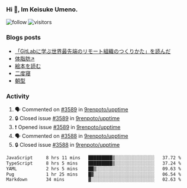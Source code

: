 ### Hi 👋, Im Keisuke Umeno.

<!--
**9renpoto/9renpoto** is a ✨ _special_ ✨ repository because its `README.md` (this file) appears on your GitHub profile.

Here are some ideas to get you started:

- 🔭 I’m currently working on ...
- 🌱 I’m currently learning ...
- 👯 I’m looking to collaborate on ...
- 🤔 I’m looking for help with ...
- 💬 Ask me about ...
- 📫 How to reach me: ...
- 😄 Pronouns: ...
- ⚡ Fun fact: ...
-->

![follow](https://img.shields.io/github/followers/9renpoto?label=Follow&style=social)
![visitors](https://komarev.com/ghpvc/?username=9renpoto&label=Profile%20views&color=0e75b6&style=flat)

### Blogs posts

<!-- BLOG-POST-LIST:START -->
- [「GitLabに学ぶ世界最先端のリモート組織のつくりかた」を読んだ](https://9renpoto.win/entry/2024/09/10/remote_organization)
- [体脂肪↗](https://9renpoto.win/entry/2024/08/12/gaining_fat)
- [絵本を読む](https://9renpoto.win/entry/2024/07/26/picture_book)
- [二度寝](https://9renpoto.win/entry/2024/07/18/going_back_to_sleep)
- [朝型](https://9renpoto.win/entry/2024/05/29/im-an-early)
<!-- BLOG-POST-LIST:END -->

### Activity

<!--START_SECTION:activity-->
1. 🗣 Commented on [#3589](https://github.com/9renpoto/upptime/issues/3589#issuecomment-2398642164) in [9renpoto/upptime](https://github.com/9renpoto/upptime)
2. 🔒 Closed issue [#3589](https://github.com/9renpoto/upptime/issues/3589) in [9renpoto/upptime](https://github.com/9renpoto/upptime)
3. ❗ Opened issue [#3589](https://github.com/9renpoto/upptime/issues/3589) in [9renpoto/upptime](https://github.com/9renpoto/upptime)
4. 🗣 Commented on [#3588](https://github.com/9renpoto/upptime/issues/3588#issuecomment-2398111999) in [9renpoto/upptime](https://github.com/9renpoto/upptime)
5. 🔒 Closed issue [#3588](https://github.com/9renpoto/upptime/issues/3588) in [9renpoto/upptime](https://github.com/9renpoto/upptime)
<!--END_SECTION:activity-->

<!--START_SECTION:waka-->

```txt
JavaScript     8 hrs 11 mins   █████████▒░░░░░░░░░░░░░░░   37.72 %
TypeScript     8 hrs 5 mins    █████████▒░░░░░░░░░░░░░░░   37.24 %
YAML           2 hrs 5 mins    ██▒░░░░░░░░░░░░░░░░░░░░░░   09.63 %
Pug            1 hr 25 mins    █▓░░░░░░░░░░░░░░░░░░░░░░░   06.54 %
Markdown       34 mins         ▓░░░░░░░░░░░░░░░░░░░░░░░░   02.63 %
```

<!--END_SECTION:waka-->
